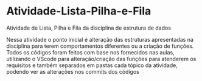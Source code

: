 # Atividade-Lista-Pilha-e-Fila
Atividade de Lista, Pilha e Fila da disciplina de estrutura de dados

Nessa atividade o ponto inicial é alteração das estruturas apresentadas na disciplina para terem comportamentos diferentes ou a criação de funções.
Todos os códigos foram feitos com base nos fornecidos nas aulas, utilizando o VScode para alteração/criação das funções para atenderem os requisitos e também separados em pastas cada tópico da atividade,
podendo ver as alterações nos commits dos códigos

